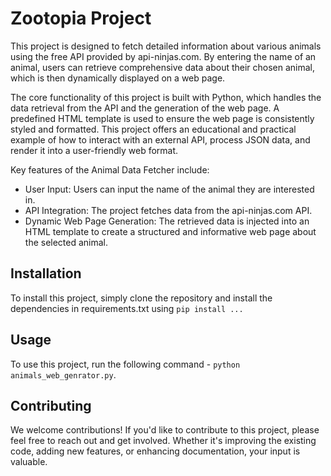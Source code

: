# Zootopia Project 

This project is designed to fetch detailed information about various animals using the free API provided by api-ninjas.com. By entering the name of an animal, users can retrieve comprehensive data about their chosen animal, which is then dynamically displayed on a web page.

The core functionality of this project is built with Python, which handles the data retrieval from the API and the generation of the web page. A predefined HTML template is used to ensure the web page is consistently styled and formatted. This project offers an educational and practical example of how to interact with an external API, process JSON data, and render it into a user-friendly web format.

Key features of the Animal Data Fetcher include:

* User Input: Users can input the name of the animal they are interested in.
* API Integration: The project fetches data from the api-ninjas.com API.
* Dynamic Web Page Generation: The retrieved data is injected into an HTML template to create a structured and informative web page about the selected animal.

## Installation

To install this project, simply clone the repository and install the dependencies in requirements.txt using `pip install ...`

## Usage

To use this project, run the following command - `python animals_web_genrator.py`.

## Contributing

We welcome contributions! If you'd like to contribute to this project, please feel free to reach out and get involved. Whether it's improving the existing code, adding new features, or enhancing documentation, your input is valuable.
